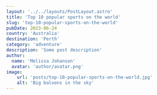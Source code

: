 ```yaml
---
layout: '../../layouts/PostLayout.astro'
title: 'Top 10 popular sports on the world'
slug: 'top-10-popular-sports-on-the-world'
pubDate: 2023-06-24
country: 'Australia'
destination: 'Perth'
category: 'adventure'
description: 'Some post description'
author:
  name: 'Melissa Johanson'
  avatar: 'author/avatar.png'
image:
    url: 'posts/top-10-popular-sports-on-the-world.jpg'
    alt: 'Big baloons in the sky'
---
```

